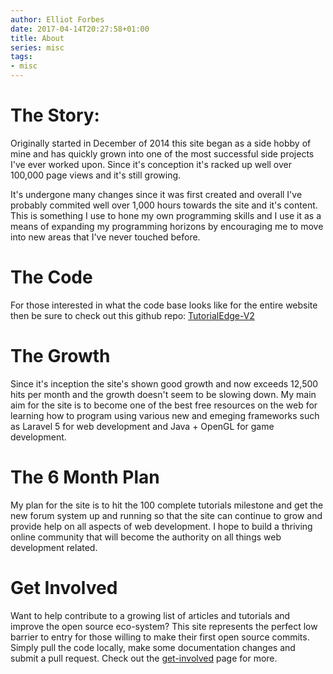 ```yaml
---
author: Elliot Forbes
date: 2017-04-14T20:27:58+01:00
title: About
series: misc
tags:
- misc
---
```


# The Story:

Originally started in December of 2014 this site began as a side hobby of mine and has quickly grown into one of the most successful side projects I've ever worked upon. Since it's conception it's racked up well over 100,000 page views and it's still growing.

It's undergone many changes since it was first created and overall I've probably commited well over 1,000 hours towards the site and it's content. This is something I use to hone my own programming skills and I use it as a means of expanding my programming horizons by encouraging me to move into new areas that I've never touched before.

# The Code

For those interested in what the code base looks like for the entire website then be sure to check out this github repo: [TutorialEdge-V2](https://github.com/elliotforbes/tutorialedge-v2)

# The Growth

Since it's inception the site's shown good growth and now exceeds 12,500 hits per month and the growth doesn't seem to be slowing down. My main aim for the site is to become one of the best free resources on the web for learning how to program using various new and emeging frameworks such as Laravel 5 for web development and Java + OpenGL for game development.


# The 6 Month Plan

My plan for the site is to hit the 100 complete tutorials milestone and get the new forum system up and running so that the site can continue to grow and provide help on all aspects of web development. I hope to build a thriving online community that will become the authority on all things web development related.

# Get Involved

Want to help contribute to a growing list of articles and tutorials and improve the open source eco-system? This site represents the perfect low barrier to entry for those willing to make their first open source commits. Simply pull the code locally, make some documentation changes and submit a pull request. Check out the [get-involved](/get-involved/) page for more.